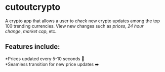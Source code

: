 # cutoutcrypto

A crypto app that allows a user to _check_ new crypto updates among the top 100 trending currencies. View new changes such as _prices_, _24 hour change_, _market cap_, etc.

## Features include:
*Prices updated every 5-10 seconds 🚨 <br />
*Seamless transition for new price updates ➡️
